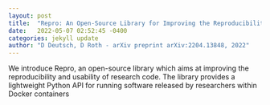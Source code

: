 ```yaml
---
layout: post
title:  "Repro: An Open-Source Library for Improving the Reproducibility and Usability of Publicly Available Research Code"
date:   2022-05-07 02:52:45 -0400
categories: jekyll update
author: "D Deutsch, D Roth - arXiv preprint arXiv:2204.13848, 2022"
---
```

We introduce Repro, an open-source library which aims at improving the reproducibility and usability of research code. The library provides a lightweight Python API for running software released by researchers within Docker containers